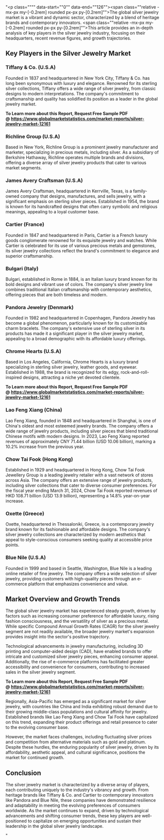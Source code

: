 "<p class="""" data-start=""0"" data-end=""126""><span class=""relative -mx-px my-[-0.2rem] rounded px-px py-[0.2rem]"">The global silver jewelry market is a vibrant and dynamic sector, characterized by a blend of heritage brands and contemporary innovators.</span> <span class=""relative -mx-px my-[-0.2rem] rounded px-px py-[0.2rem]"">This article provides an in-depth analysis of key players in the silver jewelry industry, focusing on their headquarters, recent revenue figures, and growth trajectories.</span></p>
<h2 class="""" data-start=""128"" data-end=""171"">Key Players in the Silver Jewelry Market</h2>
<h3 class="""" data-start=""173"" data-end=""198"">Tiffany &amp; Co. (U.S.A)</h3>
<p class="""" data-start=""200"" data-end=""357""><span class=""relative -mx-px my-[-0.2rem] rounded px-px py-[0.2rem]"">Founded in 1837 and headquartered in New York City, Tiffany &amp; Co. has long been synonymous with luxury and elegance.</span> <span class=""relative -mx-px my-[-0.2rem] rounded px-px py-[0.2rem]"">Renowned for its sterling silver collections, Tiffany offers a wide range of silver jewelry, from classic designs to modern interpretations.</span> <span class=""relative -mx-px my-[-0.2rem] rounded px-px py-[0.2rem]"">The company's commitment to craftsmanship and quality has solidified its position as a leader in the global jewelry market.</span></p>
<p class="""" data-start=""200"" data-end=""357""><strong>To Learn more about this Report, Request Free Sample PDF @&nbsp;<a href=""https://www.globalmarketstatistics.com/market-reports/silver-jewelry-market-12161"">https://www.globalmarketstatistics.com/market-reports/silver-jewelry-market-12161</a></strong></p>
<h3 class="""" data-start=""359"" data-end=""385"">Richline Group (U.S.A)</h3>
<p class="""" data-start=""387"" data-end=""506""><span class=""relative -mx-px my-[-0.2rem] rounded px-px py-[0.2rem]"">Based in New York, Richline Group is a prominent jewelry manufacturer and marketer, specializing in precious metals, including silver.</span> <span class=""relative -mx-px my-[-0.2rem] rounded px-px py-[0.2rem]"">As a subsidiary of Berkshire Hathaway, Richline operates multiple brands and divisions, offering a diverse array of silver jewelry products that cater to various market segments.</span></p>
<h3 class="""" data-start=""508"" data-end=""541"">James Avery Craftsman (U.S.A)</h3>
<p class="""" data-start=""543"" data-end=""668""><span class=""relative -mx-px my-[-0.2rem] rounded px-px py-[0.2rem]"">James Avery Craftsman, headquartered in Kerrville, Texas, is a family-owned company that designs, manufactures, and sells jewelry, with a significant emphasis on sterling silver pieces.</span> <span class=""relative -mx-px my-[-0.2rem] rounded px-px py-[0.2rem]"">Established in 1954, the brand is known for its handcrafted designs that often carry symbolic and religious meanings, appealing to a loyal customer base.</span></p>
<h3 class="""" data-start=""670"" data-end=""690"">Cartier (France)</h3>
<p class="""" data-start=""692"" data-end=""817""><span class=""relative -mx-px my-[-0.2rem] rounded px-px py-[0.2rem]"">Founded in 1847 and headquartered in Paris, Cartier is a French luxury goods conglomerate renowned for its exquisite jewelry and watches.</span> <span class=""relative -mx-px my-[-0.2rem] rounded px-px py-[0.2rem]"">While Cartier is celebrated for its use of various precious metals and gemstones, its silver jewelry collections reflect the brand's commitment to elegance and superior craftsmanship.</span></p>
<h3 class="""" data-start=""819"" data-end=""838"">Bulgari (Italy)</h3>
<p class="""" data-start=""840"" data-end=""965""><span class=""relative -mx-px my-[-0.2rem] rounded px-px py-[0.2rem]"">Bulgari, established in Rome in 1884, is an Italian luxury brand known for its bold designs and vibrant use of colors.</span> <span class=""relative -mx-px my-[-0.2rem] rounded px-px py-[0.2rem]"">The company's silver jewelry line combines traditional Italian craftsmanship with contemporary aesthetics, offering pieces that are both timeless and modern.</span></p>
<h3 class="""" data-start=""967"" data-end=""996"">Pandora Jewelry (Denmark)</h3>
<p class="""" data-start=""998"" data-end=""1123""><span class=""relative -mx-px my-[-0.2rem] rounded px-px py-[0.2rem]"">Founded in 1982 and headquartered in Copenhagen, Pandora Jewelry has become a global phenomenon, particularly known for its customizable charm bracelets.</span> <span class=""relative -mx-px my-[-0.2rem] rounded px-px py-[0.2rem]"">The company's extensive use of sterling silver in its products has made it a significant player in the silver jewelry market, appealing to a broad demographic with its affordable luxury offerings.</span></p>
<h3 class="""" data-start=""1125"" data-end=""1150"">Chrome Hearts (U.S.A)</h3>
<p class="""" data-start=""1152"" data-end=""1277""><span class=""relative -mx-px my-[-0.2rem] rounded px-px py-[0.2rem]"">Based in Los Angeles, California, Chrome Hearts is a luxury brand specializing in sterling silver jewelry, leather goods, and eyewear.</span> <span class=""relative -mx-px my-[-0.2rem] rounded px-px py-[0.2rem]"">Established in 1988, the brand is recognized for its edgy, rock-and-roll-inspired designs, attracting a niche yet devoted clientele.</span></p>
<p class="""" data-start=""1152"" data-end=""1277""><strong>To Learn more about this Report, Request Free Sample PDF @&nbsp;<a href=""https://www.globalmarketstatistics.com/market-reports/silver-jewelry-market-12161"">https://www.globalmarketstatistics.com/market-reports/silver-jewelry-market-12161</a></strong></p>
<h3 class="""" data-start=""1279"" data-end=""1305"">Lao Feng Xiang (China)</h3>
<p class="""" data-start=""1307"" data-end=""1512""><span class=""relative -mx-px my-[-0.2rem] rounded px-px py-[0.2rem]"">Lao Feng Xiang, founded in 1848 and headquartered in Shanghai, is one of China's oldest and most esteemed jewelry brands.</span> <span class=""relative -mx-px my-[-0.2rem] rounded px-px py-[0.2rem]"">The company offers a wide range of jewelry products, including silver pieces that blend traditional Chinese motifs with modern designs.</span> <span class=""relative -mx-px my-[-0.2rem] rounded px-px py-[0.2rem]"">In 2023, Lao Feng Xiang reported revenues of approximately CNY 71.44 billion (USD 10.06 billion), marking a 10.2% increase from the previous year.</span></p>
<h3 class="""" data-start=""1514"" data-end=""1543"">Chow Tai Fook (Hong Kong)</h3>
<p class="""" data-start=""1545"" data-end=""1750""><span class=""relative -mx-px my-[-0.2rem] rounded px-px py-[0.2rem]"">Established in 1929 and headquartered in Hong Kong, Chow Tai Fook Jewellery Group is a leading jewelry retailer with a vast network of stores across Asia.</span> <span class=""relative -mx-px my-[-0.2rem] rounded px-px py-[0.2rem]"">The company offers an extensive range of jewelry products, including silver collections that cater to diverse consumer preferences.</span> <span class=""relative -mx-px my-[-0.2rem] rounded px-px py-[0.2rem]"">For the fiscal year ending March 31, 2024, Chow Tai Fook reported revenues of HKD 108.71 billion (USD 13.9 billion), representing a 14.8% year-on-year increase.</span></p>
<h3 class="""" data-start=""1752"" data-end=""1771"">Oxette (Greece)</h3>
<p class="""" data-start=""1773"" data-end=""1898""><span class=""relative -mx-px my-[-0.2rem] rounded px-px py-[0.2rem]"">Oxette, headquartered in Thessaloniki, Greece, is a contemporary jewelry brand known for its fashionable and affordable designs.</span> <span class=""relative -mx-px my-[-0.2rem] rounded px-px py-[0.2rem]"">The company's silver jewelry collections are characterized by modern aesthetics that appeal to style-conscious consumers seeking quality at accessible price points.</span></p>
<h3 class="""" data-start=""1900"" data-end=""1921"">Blue Nile (U.S.A)</h3>
<p class="""" data-start=""1923"" data-end=""2048""><span class=""relative -mx-px my-[-0.2rem] rounded px-px py-[0.2rem]"">Founded in 1999 and based in Seattle, Washington, Blue Nile is a leading online retailer of fine jewelry.</span> <span class=""relative -mx-px my-[-0.2rem] rounded px-px py-[0.2rem]"">The company offers a wide selection of silver jewelry, providing customers with high-quality pieces through an e-commerce platform that emphasizes convenience and value.</span></p>
<h2 class="""" data-start=""2050"" data-end=""2086"">Market Overview and Growth Trends</h2>
<p class="""" data-start=""2088"" data-end=""2213""><span class=""relative -mx-px my-[-0.2rem] rounded px-px py-[0.2rem]"">The global silver jewelry market has experienced steady growth, driven by factors such as increasing consumer preference for affordable luxury, rising fashion consciousness, and the versatility of silver as a precious metal.</span> <span class=""relative -mx-px my-[-0.2rem] rounded px-px py-[0.2rem]"">While specific Compound Annual Growth Rates (CAGR) for the silver jewelry segment are not readily available, the broader jewelry market's expansion provides insight into the sector's positive trajectory.</span></p>
<p class="""" data-start=""2215"" data-end=""2340""><span class=""relative -mx-px my-[-0.2rem] rounded px-px py-[0.2rem]"">Technological advancements in jewelry manufacturing, including 3D printing and computer-aided design (CAD), have enabled brands to offer intricate and customized silver jewelry pieces, enhancing consumer appeal.</span> <span class=""relative -mx-px my-[-0.2rem] rounded px-px py-[0.2rem]"">Additionally, the rise of e-commerce platforms has facilitated greater accessibility and convenience for consumers, contributing to increased sales in the silver jewelry segment.</span></p>
<p class="""" data-start=""2215"" data-end=""2340""><strong>To Learn more about this Report, Request Free Sample PDF @&nbsp;<a href=""https://www.globalmarketstatistics.com/market-reports/silver-jewelry-market-12161"">https://www.globalmarketstatistics.com/market-reports/silver-jewelry-market-12161</a></strong></p>
<p class="""" data-start=""2342"" data-end=""2467""><span class=""relative -mx-px my-[-0.2rem] rounded px-px py-[0.2rem]"">Regionally, Asia-Pacific has emerged as a significant market for silver jewelry, with countries like China and India exhibiting robust demand due to their growing middle-class populations and cultural affinity for jewelry.</span> <span class=""relative -mx-px my-[-0.2rem] rounded px-px py-[0.2rem]"">Established brands like Lao Feng Xiang and Chow Tai Fook have capitalized on this trend, expanding their product offerings and retail presence to cater to the evolving consumer base.</span></p>
<p class="""" data-start=""2469"" data-end=""2594""><span class=""relative -mx-px my-[-0.2rem] rounded px-px py-[0.2rem]"">However, the market faces challenges, including fluctuating silver prices and competition from alternative materials such as gold and platinum.</span> <span class=""relative -mx-px my-[-0.2rem] rounded px-px py-[0.2rem]"">Despite these hurdles, the enduring popularity of silver jewelry, driven by its affordability, aesthetic appeal, and cultural significance, positions the market for continued growth.</span></p>
<h2 class="""" data-start=""2596"" data-end=""2609"">Conclusion</h2>
<p class="""" data-start=""2611"" data-end=""2776""><span class=""relative -mx-px my-[-0.2rem] rounded px-px py-[0.2rem]"">The silver jewelry market is characterized by a diverse array of players, each contributing uniquely to the industry's vibrancy and growth.</span> <span class=""relative -mx-px my-[-0.2rem] rounded px-px py-[0.2rem]"">From heritage brands like Tiffany &amp; Co. and Cartier to contemporary innovators like Pandora and Blue Nile, these companies have demonstrated resilience and adaptability in meeting the evolving preferences of consumers worldwide.</span> <span class=""relative -mx-px my-[-0.2rem] rounded px-px py-[0.2rem]"">As the market continues to expand, driven by technological advancements and shifting consumer trends, these key players are well-positioned to capitalize on emerging opportunities and sustain their leadership in the global silver jewelry landscape.</span></p>"
